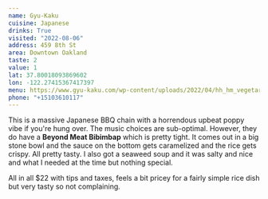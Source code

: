 ```yaml
---
name: Gyu-Kaku
cuisine: Japanese
drinks: True
visited: "2022-08-06"
address: 459 8th St
area: Downtown Oakland
taste: 2
value: 1
lat: 37.80018093869602
lon: -122.27415367417397
menu: https://www.gyu-kaku.com/wp-content/uploads/2022/04/hh_hm_vegetarian2203.pdf
phone: "+15103610117"
---
```


This is a massive Japanese BBQ chain with a horrendous upbeat poppy vibe if you're hung over. The music choices are sub-optimal. However, they do have a **Beyond Meat Bibimbap** which is pretty tight. It comes out in a big stone bowl and the sauce on the bottom gets caramelized and the rice gets crispy. All pretty tasty. I also got a seaweed soup and it was salty and nice and what I needed at the time but nothing special.

All in all $22 with tips and taxes, feels a bit pricey for a fairly simple rice dish but very tasty so not complaining.
